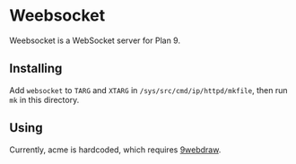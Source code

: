 # Weebsocket

Weebsocket is a WebSocket server for Plan 9.

## Installing

Add `websocket` to `TARG` and `XTARG` in
`/sys/src/cmd/ip/httpd/mkfile`, then run `mk` in this directory.

## Using

Currently, acme is hardcoded, which requires [9webdraw][0].

[0]: https://bitbucket.org/dhoskin/9webdraw/
